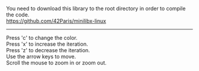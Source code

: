 You need to download this library to the root directory in order to compile the code.  
https://github.com/42Paris/minilibx-linux
***
Press 'c' to change the color.  
Press 'x' to increase the iteration.  
Press 'z' to decrease the iteration.  
Use the arrow keys to move.  
Scroll the mouse to zoom in or zoom out.
